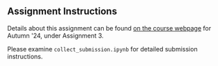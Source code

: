 ## Assignment Instructions
Details about this assignment can be found [on the course webpage](https://courses.cs.washington.edu/courses/cse493g1/24au/assignments/) for Autumn '24, under Assignment 3.


Please examine `collect_submission.ipynb` for detailed submission instructions.